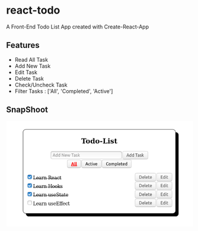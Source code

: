 # react-todo
A Front-End Todo List App created with Create-React-App


## Features
- Read All Task
- Add New Task
- Edit Task
- Delete Task
- Check/Uncheck Task
- Filter Tasks : ['All', 'Completed', 'Active']

## SnapShoot
<!-- ![Todo-Snap](snapshoot/todo-snap.png) -->
![Todo-Snap](snapshoot/screenshot-2.png)

